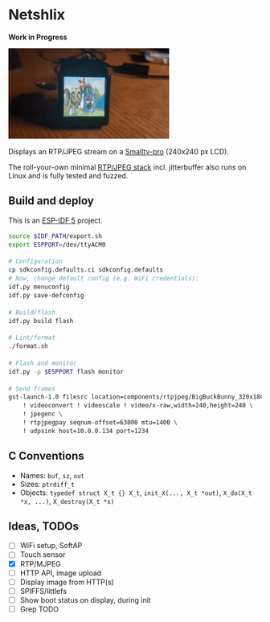 # Netshlix

**Work in Progress**

![Demo](demo.gif)

Displays an RTP/JPEG stream on a [Smalltv-pro](https://github.com/GeekMagicClock/smalltv-pro) (240x240 px LCD).

The roll-your-own minimal [RTP/JPEG stack](components/rtpjpeg) incl. jitterbuffer also runs on Linux and is fully tested and fuzzed.

## Build and deploy

This is an [ESP-IDF 5](https://github.com/espressif/esp-idf) project.

```bash
source $IDF_PATH/export.sh
export ESPPORT=/dev/ttyACM0

# Configuration
cp sdkconfig.defaults.ci sdkconfig.defaults
# Now, change default config (e.g. WiFi credentials):
idf.py menuconfig
idf.py save-defconfig

# Build/flash
idf.py build flash

# Lint/format
./format.sh

# Flash and monitor
idf.py -p $ESPPORT flash monitor

# Send frames
gst-launch-1.0 filesrc location=components/rtpjpeg/BigBuckBunny_320x180.mp4 ! decodebin \
    ! videoconvert ! videoscale ! video/x-raw,width=240,height=240 \
    ! jpegenc \
    ! rtpjpegpay seqnum-offset=63000 mtu=1400 \
    ! udpsink host=10.0.0.134 port=1234
```

## C Conventions

- Names: `buf`, `sz`, `out`
- Sizes: `ptrdiff_t`
- Objects: `typedef struct X_t {} X_t`, `init_X(..., X_t *out)`, `X_do(X_t *x, ...)`, `X_destroy(X_t *x)`

## Ideas, TODOs

- [ ] WiFi setup, SoftAP
- [ ] Touch sensor
- [x] RTP/MJPEG
- [ ] HTTP API, image upload
- [ ] Display image from HTTP(s)
- [ ] SPIFFS/littlefs
- [ ] Show boot status on display, during init
- [ ] Grep TODO
